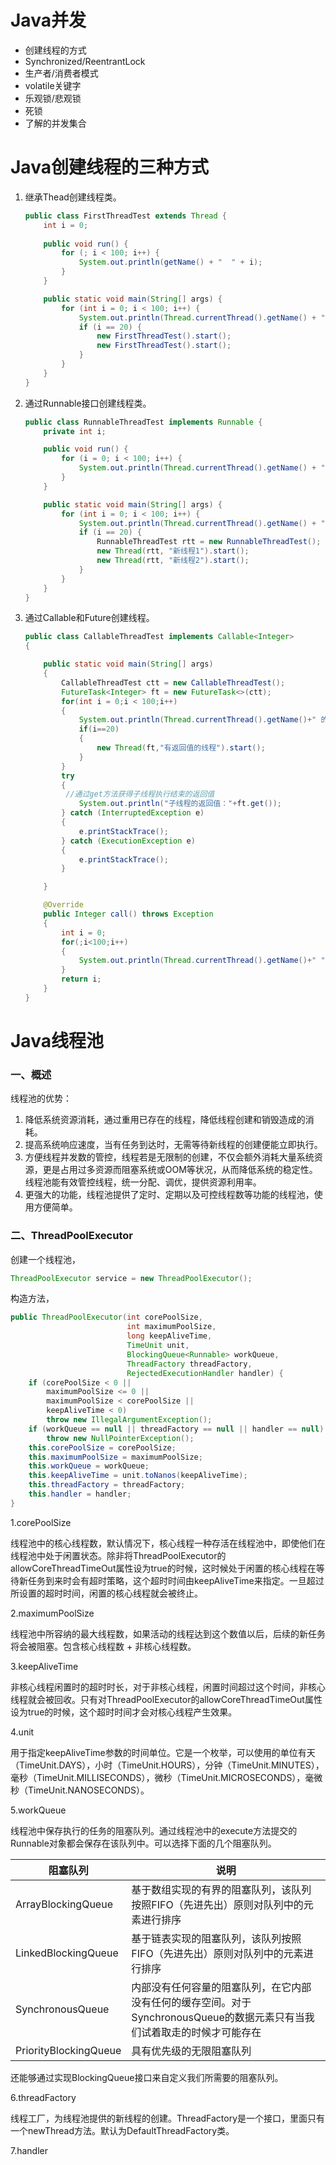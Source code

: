 # Java并发

- 创建线程的方式
- Synchronized/ReentrantLock
- 生产者/消费者模式
- volatile关键字
- 乐观锁/悲观锁
- 死锁
- 了解的并发集合

# Java创建线程的三种方式

1. 继承Thead创建线程类。

   ```java
   public class FirstThreadTest extends Thread {
       int i = 0;
       
       public void run() {
           for (; i < 100; i++) {
               System.out.println(getName() + "  " + i);
           }
       }
   
       public static void main(String[] args) {
           for (int i = 0; i < 100; i++) {
               System.out.println(Thread.currentThread().getName() + "  : " + i);
               if (i == 20) {
                   new FirstThreadTest().start();
                   new FirstThreadTest().start();
               }
           }
       }
   }
   ```

2. 通过Runnable接口创建线程类。

   ```java
   public class RunnableThreadTest implements Runnable {
       private int i;
   
       public void run() {
           for (i = 0; i < 100; i++) {
               System.out.println(Thread.currentThread().getName() + " " + i);
           }
       }
   
       public static void main(String[] args) {
           for (int i = 0; i < 100; i++) {
               System.out.println(Thread.currentThread().getName() + " " + i);
               if (i == 20) {
                   RunnableThreadTest rtt = new RunnableThreadTest();
                   new Thread(rtt, "新线程1").start();
                   new Thread(rtt, "新线程2").start();
               }
           }
       }
   }
   ```

3. 通过Callable和Future创建线程。

   ```java
   public class CallableThreadTest implements Callable<Integer>
   {
   
       public static void main(String[] args)
       {
           CallableThreadTest ctt = new CallableThreadTest();
           FutureTask<Integer> ft = new FutureTask<>(ctt);
           for(int i = 0;i < 100;i++)
           {
               System.out.println(Thread.currentThread().getName()+" 的循环变量i的值"+i);
               if(i==20)
               {
                   new Thread(ft,"有返回值的线程").start();
               }
           }
           try
           {
           	//通过get方法获得子线程执行结束的返回值
               System.out.println("子线程的返回值："+ft.get());
           } catch (InterruptedException e)
           {
               e.printStackTrace();
           } catch (ExecutionException e)
           {
               e.printStackTrace();
           }
   
       }
   
       @Override
       public Integer call() throws Exception
       {
           int i = 0;
           for(;i<100;i++)
           {
               System.out.println(Thread.currentThread().getName()+" "+i);
           }
           return i;
       }
   }
   ```

# Java线程池

### 一、概述

线程池的优势：

1. 降低系统资源消耗，通过重用已存在的线程，降低线程创建和销毁造成的消耗。
2. 提高系统响应速度，当有任务到达时，无需等待新线程的创建便能立即执行。
3. 方便线程并发数的管控，线程若是无限制的创建，不仅会额外消耗大量系统资源，更是占用过多资源而阻塞系统或OOM等状况，从而降低系统的稳定性。线程池能有效管控线程，统一分配、调优，提供资源利用率。
4. 更强大的功能，线程池提供了定时、定期以及可控线程数等功能的线程池，使用方便简单。

### 二、ThreadPoolExecutor

创建一个线程池，

```java
ThreadPoolExecutor service = new ThreadPoolExecutor();
```

构造方法，

```java
public ThreadPoolExecutor(int corePoolSize,
                          int maximumPoolSize,
                          long keepAliveTime,
                          TimeUnit unit,
                          BlockingQueue<Runnable> workQueue,
                          ThreadFactory threadFactory,
                          RejectedExecutionHandler handler) {
    if (corePoolSize < 0 ||
        maximumPoolSize <= 0 ||
        maximumPoolSize < corePoolSize ||
        keepAliveTime < 0)
        throw new IllegalArgumentException();
    if (workQueue == null || threadFactory == null || handler == null)
        throw new NullPointerException();
    this.corePoolSize = corePoolSize;
    this.maximumPoolSize = maximumPoolSize;
    this.workQueue = workQueue;
    this.keepAliveTime = unit.toNanos(keepAliveTime);
    this.threadFactory = threadFactory;
    this.handler = handler;
}
```

1.corePoolSize

线程池中的核心线程数，默认情况下，核心线程一种存活在线程池中，即使他们在线程池中处于闲置状态。除非将ThreadPoolExecutor的allowCoreThreadTimeOut属性设为true的时候，这时候处于闲置的核心线程在等待新任务到来时会有超时策略，这个超时时间由keepAliveTime来指定。一旦超过所设置的超时时间，闲置的核心线程就会被终止。

2.maximumPoolSize

线程池中所容纳的最大线程数，如果活动的线程达到这个数值以后，后续的新任务将会被阻塞。包含核心线程数 + 非核心线程数。

3.keepAliveTime

非核心线程闲置时的超时时长，对于非核心线程，闲置时间超过这个时间，非核心线程就会被回收。只有对ThreadPoolExecutor的allowCoreThreadTimeOut属性设为true的时候，这个超时时间才会对核心线程产生效果。

4.unit

用于指定keepAliveTime参数的时间单位。它是一个枚举，可以使用的单位有天（TimeUnit.DAYS），小时（TimeUnit.HOURS），分钟（TimeUnit.MINUTES），毫秒（TimeUnit.MILLISECONDS），微秒（TimeUnit.MICROSECONDS），毫微秒（TimeUnit.NANOSECONDS）。

5.workQueue

线程池中保存执行的任务的阻塞队列。通过线程池中的execute方法提交的Runnable对象都会保存在该队列中。可以选择下面的几个阻塞队列。

| 阻塞队列              | 说明                                                         |
| --------------------- | ------------------------------------------------------------ |
| ArrayBlockingQueue    | 基于数组实现的有界的阻塞队列，该队列按照FIFO（先进先出）原则对队列中的元素进行排序 |
| LinkedBlockingQueue   | 基于链表实现的阻塞队列，该队列按照FIFO（先进先出）原则对队列中的元素进行排序 |
| SynchronousQueue      | 内部没有任何容量的阻塞队列，在它内部没有任何的缓存空间。对于SynchronousQueue的数据元素只有当我们试着取走的时候才可能存在 |
| PriorityBlockingQueue | 具有优先级的无限阻塞队列                                     |

还能够通过实现BlockingQueue接口来自定义我们所需要的阻塞队列。

6.threadFactory

线程工厂，为线程池提供的新线程的创建。ThreadFactory是一个接口，里面只有一个newThread方法。默认为DefaultThreadFactory类。

7.handler











